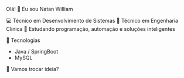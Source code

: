Olá! 👋 Eu sou Natan William

💻 Técnico em Desenvolvimento de Sistemas
🔧 Técnico em Engenharia Clínica
🧠 Estudando programação, automação e soluções inteligentes

🚀 Tecnologias 
- Java / SpringBoot
- MySQL

💬 Vamos trocar ideia?
